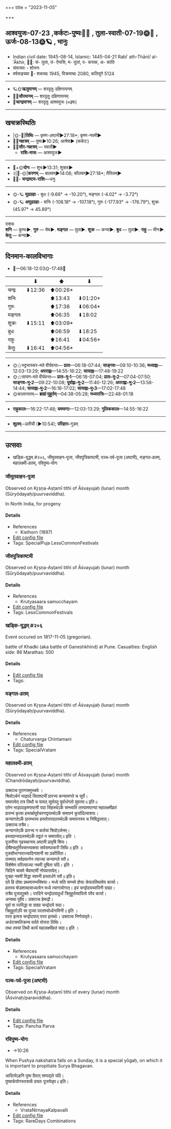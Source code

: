 +++
title = "2023-11-05"

+++
## आश्वयुजः-07-23  ,कर्कटः-पुष्यः🌛🌌  ,  तुला-स्वाती-07-19🌞🌌  ,  ऊर्जः-08-13🌞🪐  , भानुः
- Indian civil date: 1945-08-14, Islamic: 1445-04-21 Rabīʿ ath-Thānī/ al-ʾĀkhir, 🌌🌞: सं- तुला, तं- ऐप्पसि, म- तुलां, प- कत्तक, अ- काति
- संवत्सरः - शोभनः
- वर्षसङ्ख्या 🌛- शकाब्दः 1945, विक्रमाब्दः 2080, कलियुगे 5124
___________________
- 🪐🌞**ऋतुमानम्** — शरदृतुः दक्षिणायनम्
- 🌌🌞**सौरमानम्** — शरदृतुः दक्षिणायनम्
- 🌛**चान्द्रमानम्** — शरदृतुः आश्वयुजः (≈इषः)
___________________


## खचक्रस्थितिः
- |🌞-🌛|**तिथिः** — कृष्ण-अष्टमी►27:18*; कृष्ण-नवमी►  
- 🌌🌛**नक्षत्रम्** — पुष्यः►10:26; आश्रेषा► (कर्कटः)  
- 🌌🌞**सौर-नक्षत्रम्** — स्वाती►  
  - **राशि-मासः** — आश्वयुजः► 
___________________
- 🌛+🌞**योगः** — शुभः►13:31; शुक्लः►  
- २|🌛-🌞|**करणम्** — बालवम्►14:06; कौलवम्►27:18*; तैतिलम्►  
- 🌌🌛- **चन्द्राष्टम-राशिः**—धनुः  
___________________
- 🌞-🪐 **मूढग्रहाः** - बुधः (-9.66° → -10.20°), मङ्गलः (-4.02° → -3.72°)
- 🌞-🪐 **अमूढग्रहाः** - शनिः (-108.18° → -107.18°), गुरुः (-177.93° → -176.79°), शुक्रः (45.97° → 45.89°)
___________________
राशयः  
**शनि** — कुम्भः►. **गुरु** — मेषः►. **मङ्गल** — तुला►. **शुक्र** — कन्या►. **बुध** — तुला►. **राहु** — मीनः►. **केतु** — कन्या►. 
___________________


## दिनमान-कालविभागाः
- 🌅—06:18-12:03🌞-17:48🌇  

|      |⬇     |⬆     |⬇     |
|------|-----|-----|------|
|चन्द्रः|⬇12:36 |⬆00:26*|     |
|शनिः   |     |⬆13:43 |⬇01:20*|
|गुरुः  |     |⬆17:38 |⬇06:04*|
|मङ्गलः |     |⬆06:35 |⬇18:02 |
|शुक्रः |⬇15:11 |⬆03:09*|     |
|बुधः   |     |⬆06:59 |⬇18:25 |
|राहुः  |     |⬆16:41 |⬇04:56*|
|केतुः  |⬇16:41 |⬆04:56*|     |
___________________
- 🌞⚝भट्टभास्कर-मते वीर्यवन्तः— **प्रातः**—06:18-07:44; **साङ्गवः**—09:10-10:36; **मध्याह्नः**—12:03-13:29; **अपराह्णः**—14:55-16:22; **सायाह्नः**—17:48-19:22  
- 🌞⚝सायण-मते वीर्यवन्तः— **प्रातः-मु॰1**—06:18-07:04; **प्रातः-मु॰2**—07:04-07:50; **साङ्गवः-मु॰2**—09:22-10:08; **पूर्वाह्णः-मु॰2**—11:40-12:26; **अपराह्णः-मु॰2**—13:58-14:44; **सायाह्नः-मु॰2**—16:16-17:02; **सायाह्नः-मु॰3**—17:02-17:48  
- 🌞कालान्तरम्— **ब्राह्मं मुहूर्तम्**—04:38-05:28; **मध्यरात्रिः**—22:48-01:18  
___________________
- **राहुकालः**—16:22-17:48; **यमघण्टः**—12:03-13:29; **गुलिककालः**—14:55-16:22  
___________________
- **शूलम्**—प्रतीची (►10:54); **परिहारः**–गुडम्  
___________________

## उत्सवाः
- खड्कि-युद्धम् #२०६, जीमूतवाहन-पूजा, जीवपुत्रिकाष्टमी, पञ्च-पर्व-पूजा (अष्टमी), मङ्गल-व्रतम्, महालक्ष्मी-व्रतम्, रविपुष्य-योगः
### जीमूतवाहन-पूजा

Observed on Kr̥ṣṇa-Aṣṭamī tithi of Āśvayujaḥ (lunar) month (Sūryōdayaḥ/puurvaviddha). 

In North India, for progeny

#### Details
- References
  - Kielhorn (1897)
- [Edit config file](https://github.com/jyotisham/adyatithi/blob/master/general/lunar_month/tithi/07/23/jImUtavAhana-pUjA~2.toml)
- Tags: SpecialPuja LessCommonFestivals


### जीवपुत्रिकाष्टमी

Observed on Kr̥ṣṇa-Aṣṭamī tithi of Āśvayujaḥ (lunar) month (Sūryōdayaḥ/puurvaviddha). 



#### Details
- References
  - Krutyasaara samucchayam
- [Edit config file](https://github.com/jyotisham/adyatithi/blob/master/general/lunar_month/tithi/07/23/jIvaputrikASTamI.toml)
- Tags: LessCommonFestivals


### खड्कि-युद्धम् #२०६

Event occured on 1817-11-05 (gregorian). 

battle of Khadki (aka battle of Ganeshkhind) at Pune. Casualties:
English side: 86
Marathas: 500

#### Details
- [Edit config file](https://github.com/jyotisham/adyatithi/blob/master/mahApuruSha/xatra-later/gregorian/day/11/05/khaDki-yuddham.toml)
- Tags: 


### मङ्गल-व्रतम्

Observed on Kr̥ṣṇa-Aṣṭamī tithi of Āśvayujaḥ (lunar) month (Sūryōdayaḥ/puurvaviddha). 



#### Details
- References
  - Chaturvarga Chintamani
- [Edit config file](https://github.com/jyotisham/adyatithi/blob/master/general/lunar_month/tithi/07/23/maGgala-vratam.toml)
- Tags: SpecialVratam


### महालक्ष्मी-व्रतम्

Observed on Kr̥ṣṇa-Aṣṭamī tithi of Āśvayujaḥ (lunar) month (Chandrōdayaḥ/puurvaviddha). 

उक्तञ्च पुराणसमुच्चये ।  
श्रियोऽर्चनं भाद्रपदे सिताष्टमीं प्रारभ्य कन्यामगते च सूर्ये।  
समापयेत् तत्र तिथौ च यावत् सूर्यस्तु पूर्वार्धगतो युवत्या॥ इति॥  
एतेन भाद्रपदकृष्णाष्टमी यदा सिंहस्थेऽर्के सम्भवति तस्यामष्टम्यां महालक्ष्मीव्रतं  
प्रारम्भं कृत्वा हस्तर्क्षपूर्वचरणद्वयस्थेऽर्के समापनं कुर्यादित्याशयः।  
कन्यागतेऽर्के प्रारम्भस्य हस्तोत्तरदलस्थेऽर्के समापनस्य च निषिद्धत्वात्।  
उक्तञ्च तत्रैव।  
कन्यागतेऽर्के प्रारभ्य न कर्तव्यं श्रियोऽर्चनम्।  
हस्तप्रान्तदलस्थेऽर्के तद्व्रतं न समापयेत्॥ इति ।  
पूजनीया गृहस्थानाम् अष्टमी प्रावृषि श्रियः।  
दोषैश्चतुर्भिस्सन्त्यक्त्वा सर्वसम्पत्करी तिथिः॥ इति ॥  
पुत्रसौभाग्यराज्यादिनाशनी सा प्रकीर्तिता।  
तस्मात् सर्वप्रयत्नेन त्याज्या कन्यागते रवौ॥  
विशेषेण परित्याज्या नवमी दूषिता यदि। इति ।  
त्रिदिने चावमे चैवाष्टमीं नोपवासयेत्।  
पुत्रहा नवमी विद्धा स्वघ्नी हस्तार्धगे रवौ॥ इति॥  
एते हि दोषाः प्रथमारम्भविषयाः। मध्ये सति सम्भवे ज्ञेयाः केवलतिथावेव कार्याः।  
व्रतस्य षोडशाब्दसाध्यत्वेन मध्ये त्यागायोगात्। इयं चन्द्रोदयव्यापिनी ग्राह्या।  
तत्रैव पूजाद्युक्तेः। परदिने चन्द्रोदयादूर्ध्वं त्रिमुहूर्तव्यापित्वे परैव कार्या।  
अन्यथा पूर्वैव। उक्तञ्च हेमाद्रौ।  
पूर्वा वा परविद्धा वा ग्राह्या चन्द्रोदये सदा।  
त्रिमुहूर्ताऽपि सा पूज्या परतश्चोर्ध्वगामिनी॥ इति ।  
परत इत्यत्र चन्द्रोदयात् परत इत्यर्थः। उक्तञ्च निर्णयामृते।  
अर्धरात्रमतिक्रम्य वर्तते योत्तरा तिथिः।  
तथा तस्यां तिथौ कार्यं महालक्ष्मीव्रतं सदा॥ इति ।



#### Details
- References
  - Krutyasaara samucchayam
- [Edit config file](https://github.com/jyotisham/adyatithi/blob/master/devatA/lakShmI/lunar_month/tithi/07/23/mahAlakSmI-vratam.toml)
- Tags: SpecialVratam


### पञ्च-पर्व-पूजा (अष्टमी)

Observed on Kr̥ṣṇa-Aṣṭamī tithi of every (lunar) month (Āśvinaḥ/paraviddha). 



#### Details
- [Edit config file](https://github.com/jyotisham/adyatithi/blob/master/devatA/devIparva/lunar_month/tithi/00/23/pancha-parva-3.toml)
- Tags: Pancha Parva


### रविपुष्य-योगः
- →10:26



When Pushya nakshatra falls on a Sunday, it is a special yōgaḥ, on which it is important to propitiate Surya Bhagavan.

आदित्येऽहनि पुष्य दैवात् सम्पद्यते यदि।  
पुष्यार्कयोगस्तत्रार्कं प्रयतः पूजयेन्नृप॥ इति।



#### Details
- References
  - VrataNirnayaKalpavalli
- [Edit config file](https://github.com/jyotisham/adyatithi/blob/master/time_focus/misc_combinations/description_only/ravipuSya-yOgaH.toml)
- Tags: RareDays Combinations


